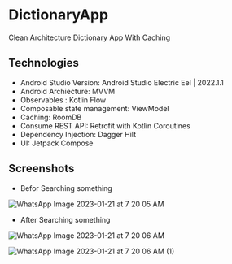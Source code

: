 # DictionaryApp
Clean Architecture Dictionary App With Caching

## Technologies

* Android Studio Version: Android Studio Electric Eel | 2022.1.1
* Android Archiecture: MVVM
* Observables : Kotlin Flow
* Composable state management: ViewModel
* Caching: RoomDB
* Consume REST API: Retrofit with Kotlin Coroutines
* Dependency Injection: Dagger Hilt
* UI: Jetpack Compose

## Screenshots

* Befor Searching something

![WhatsApp Image 2023-01-21 at 7 20 05 AM](https://user-images.githubusercontent.com/11756630/213835780-d779561c-a537-4748-a3ac-6e2aeba81703.jpeg)

* After Searching something

![WhatsApp Image 2023-01-21 at 7 20 06 AM](https://user-images.githubusercontent.com/11756630/213835799-b04238d6-22ee-49f4-a0c4-efd30160c60e.jpeg)

![WhatsApp Image 2023-01-21 at 7 20 06 AM (1)](https://user-images.githubusercontent.com/11756630/213835807-3690dedd-3025-496e-8907-390d602d64db.jpeg)
